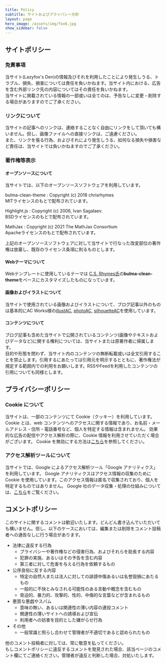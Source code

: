 ```yaml
---
title: Policy
subtitle: サイトおよびプライバシー方針
layout: page
hero_image: /assets/img/fox6.jpg
show_sidebar: false
---
```

## サイトポリシー

### 免責事項
当サイト(Lazyfox's Den)の情報及びそれを利用したことにより発生しうる、トラブル、損失、損害については責任を負いかねます。当サイト内における、広告を含む外部リンク先の内容についてはその責任を負いかねます。  
当サイトに掲載されている情報の一部或いは全てのは、予告なしに変更・削除する場合がありますのでご了承ください。

### リンクについて
当サイトの記事へのリンクは、連絡することなく自由にリンクをして頂いても構いません。但し、画像ファイルへの直接リンクは、ご遠慮ください。  
また、リンクを張る行為、およびそれにより発生しうる、如何なる損失や損害など責任は、当サイトでは負いかねますのでご了承ください。

### 著作権等表示
#### オープンソースについて
当サイトでは、以下のオープンソースソフトウェアを利用しています。

bulma-clean-theme
:   Copyright (c) 2018 chrisrhymes<br>
    MITライセンスのもとで配布されています。

Highlight.js
:   Copyright (c) 2006, Ivan Sagalaev.<br>
    BSDライセンスのもとで配布されています。

MathJax
:   Copyright (c) 2021 The MathJax Consortium<br>
    Apacheライセンスのもとで配布されています。

上記のオープンソースソフトウェアに対して当サイトで行なった改変部位の著作権は放棄し、既存のライセンス条項に則るものとします。

#### Webテーマについて
Webテンプレートに使用しているテーマは [C.S. Rhymes氏](https://www.csrhymes.com/)の**bulma-clean-theme**をベースにカスタマイズしたものになっています。  

#### 画像およびイラストについて
当サイトで使用されている画像およびイラストについて、ブログ記事以外のものは基本的にAC Works様の[illustAC](https://www.ac-illust.com/), [photoAC](https://www.photo-ac.com/), [silhouetteAC](https://www.silhouette-ac.com/)を使用しています。
#### コンテンツについて
ブログ記事も含めた当サイトで公開されているコンテンツ(画像やテキストおよびデータなど)に関する権利については、当サイトまたは原著作者に帰属します。  
目的や形態を問わず、当サイト内のコンテンツの無断転載或いは全文引用することを禁止します。引用するにあたっては引用元を明示するとともに、著作権法が規定する範囲内での利用をお願いします。RSSやFeedを利用したコンテンツの引用についても同様とします。

## プライバシーポリシー
### Cookie について
当サイトは、一部のコンテンツにて Cookie（クッキー）を利用しています。
Cookie とは、web コンテンツへのアクセスに関する情報であり、お名前・メールアドレス・住所・電話番号など、個人を特定する情報は含まれません。
効果的な広告の配信やアクセス解析の際に、Cookie 情報を利用させていただく場合がございます。
Cookie を無効にする方法は[こちら](https://policies.google.com/technologies/ads?gl=jp)を参照してください。
### アクセス解析ツールについて
当サイトでは、Google によるアクセス解析ツール「Google アナリティクス」を利用しています。
Google アナリティクスはアクセス情報の収集のために Cookie を使用しています。このアクセス情報は匿名で収集されており、個人を特定するものではありません。
Google 社のデータ収集・処理の仕組みについては、[こちら](https://policies.google.com/technologies/partner-sites?hl=ja)をご覧ください。

## コメントポリシー
このサイトに関するコメントは歓迎いたします。どんどん書き込んでいただいても構いません。但し、以下のケースにおいては、編集または削除をコメント投稿者への通告なしに行う場合があります。
* 法律に違反する行為
	+ プライバシーや著作権などの侵害行為、およびそれらを助長する内容
    + 犯罪の実施、あるいはその予告を含む内容
    + 第三者に対して危害を与える行為を依頼するもの
* 公序良俗に反する内容
    + 特定の自然人または法人に対しての誹謗中傷あるいは名誉毀損にあたるもの
    + 一般的に不快とみなされる可能性のある言動や概念を含むもの
    + 脅迫的、暴力的、攻撃的、性的、中傷的な言葉などが含まれるもの
* 悪質な悪戯やスパム
    + 意味の無い、あるいは関連性の薄い内容の連投コメント
    + 関連性の薄いサイトへの誘導および宣伝
    + 利用者への妨害を目的とした嫌がらせ行為
* その他
    + 一般常識と照らし合わせて管理者が不適切であると認められたもの

他のコメント投稿者に対しては、常に敬意を払ってください。  
もしコメントポリシーに違反するコメントを発見された場合、該当ページのコメント欄にてご連絡ください。管理者が違反と判断した場合、対処いたします。